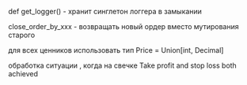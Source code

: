
def get_logger() - хранит синглетон логгера в замыкании

close_order_by_xxx - возвращать новый ордер вместо мутирования старого

для всех ценников использовать тип Price = Union[int, Decimal]

обработка ситуации , когда на свечке Take profit and stop loss both achieved 
